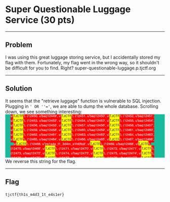 # Super Questionable Luggage Service (30 pts)

---

## Problem
I was using this great luggage storing service, but I accidentally stored my flag with them. Fortunately, my flag went in the wrong way, so it shouldn't be difficult for you to find. Right? super-questionable-luggage.p.tjctf.org 

---

## Solution
It seems that the "retrieve luggage" function is vulnerable to SQL injection. Plugging in `' OR ''='`, we are able to dump the whole database. Scrolling down, we see something interesting:
![](luggage_service.png)
We reverse this string for the flag.

---

## Flag
`tjctf{th1s_m4d3_1t_e4s1er}`